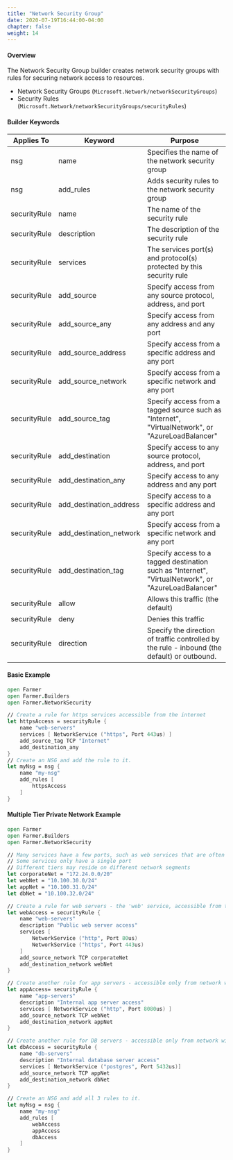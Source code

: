 ```yaml
---
title: "Network Security Group"
date: 2020-07-19T16:44:00-04:00
chapter: false
weight: 14
---
```


#### Overview
The Network Security Group builder creates network security groups with rules for securing network access to resources.

* Network Security Groups (`Microsoft.Network/networkSecurityGroups`)
* Security Rules (`Microsoft.Network/networkSecurityGroups/securityRules`)

#### Builder Keywords

| Applies To | Keyword | Purpose |
|-|-|-|
| nsg | name | Specifies the name of the network security group |
| nsg | add_rules | Adds security rules to the network security group |
| securityRule | name | The name of the security rule |
| securityRule | description | The description  of the security rule |
| securityRule | services | The services port(s) and protocol(s) protected by this security rule |
| securityRule | add_source | Specify access from any source protocol, address, and port |
| securityRule | add_source_any | Specify access from any address and any port |
| securityRule | add_source_address | Specify access from a specific address and any port |
| securityRule | add_source_network | Specify access from a specific network and any port |
| securityRule | add_source_tag | Specify access from a tagged source such as "Internet", "VirtualNetwork", or "AzureLoadBalancer" |
| securityRule | add_destination | Specify access to any source protocol, address, and port |
| securityRule | add_destination_any | Specify access to any address and any port |
| securityRule | add_destination_address | Specify access to a specific address and any port |
| securityRule | add_destination_network | Specify access from a specific network and any port |
| securityRule | add_destination_tag | Specify access to a tagged destination such as "Internet", "VirtualNetwork", or "AzureLoadBalancer" |
| securityRule | allow | Allows this traffic (the default) |
| securityRule | deny | Denies this traffic |
| securityRule | direction | Specify the direction of traffic controlled by the rule - inbound (the default) or outbound. |

#### Basic Example

```fsharp
open Farmer
open Farmer.Builders
open Farmer.NetworkSecurity

// Create a rule for https services accessible from the internet
let httpsAccess = securityRule {
    name "web-servers"
    services [ NetworkService ("https", Port 443us) ]
    add_source_tag TCP "Internet"
    add_destination_any
}
// Create an NSG and add the rule to it.
let myNsg = nsg {
    name "my-nsg"
    add_rules [
        httpsAccess
    ]
}
```

#### Multiple Tier Private Network Example

```fsharp
open Farmer
open Farmer.Builders
open Farmer.NetworkSecurity

// Many services have a few ports, such as web services that are often on 80 and 443.
// Some services only have a single port
// Different tiers may reside on different network segments
let corporateNet = "172.24.0.0/20"
let webNet = "10.100.30.0/24"
let appNet = "10.100.31.0/24"
let dbNet = "10.100.32.0/24"

// Create a rule for web servers - the 'web' service, accessible from the corporate network
let webAccess = securityRule {
    name "web-servers"
    description "Public web server access"
    services [
        NetworkService ("http", Port 80us)
        NetworkService ("https", Port 443us)
    ]
    add_source_network TCP corporateNet
    add_destination_network webNet
}

// Create another rule for app servers - accessible only from network with the web servers
let appAccess= securityRule {
    name "app-servers"
    description "Internal app server access"
    services [ NetworkService ("http", Port 8080us) ]
    add_source_network TCP webNet
    add_destination_network appNet
}

// Create another rule for DB servers - accessible only from network with the app servers
let dbAccess = securityRule {
    name "db-servers"
    description "Internal database server access"
    services [ NetworkService ("postgres", Port 5432us)]
    add_source_network TCP appNet
    add_destination_network dbNet
}

// Create an NSG and add all 3 rules to it.
let myNsg = nsg {
    name "my-nsg"
    add_rules [
        webAccess
        appAccess
        dbAccess
    ]
}
```
